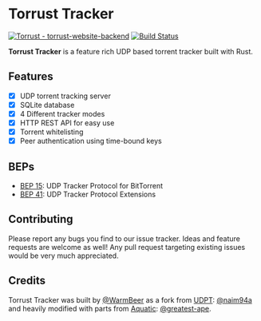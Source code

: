 # Torrust Tracker

[![Torrust - torrust-website-backend](https://img.shields.io/static/v1?label=Torrust&message=torrust-tracker&color=blue&logo=github)](https://github.com/Torrust/torrust-website-backend)
[![Build Status](https://app.travis-ci.com/torrust/torrust-tracker.svg?branch=master)](https://app.travis-ci.com/torrust/torrust-tracker)

__Torrust Tracker__ is a feature rich UDP based torrent tracker built with Rust.

## Features
* [X] UDP torrent tracking server
* [X] SQLite database
* [X] 4 Different tracker modes
* [X] HTTP REST API for easy use
* [X] Torrent whitelisting
* [X] Peer authentication using time-bound keys

## BEPs
* [BEP 15](http://www.bittorrent.org/beps/bep_0015.html): UDP Tracker Protocol for BitTorrent
* [BEP 41](http://bittorrent.org/beps/bep_0041.html): UDP Tracker Protocol Extensions

## Contributing
Please report any bugs you find to our issue tracker. Ideas and feature requests are welcome as well!
Any pull request targeting existing issues would be very much appreciated.

## Credits
Torrust Tracker was built by [@WarmBeer](https://github.com/WarmBeer) 
as a fork from [UDPT](https://github.com/naim94a/udpt): [@naim94a](https://github.com/naim94a) 
and heavily modified with parts from [Aquatic](https://github.com/greatest-ape/aquatic): [@greatest-ape](https://github.com/greatest-ape).

